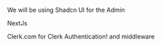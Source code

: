 We will be using Shadcn UI for the Admin

NextJs

Clerk.com for Clerk Authentication! and middleware
